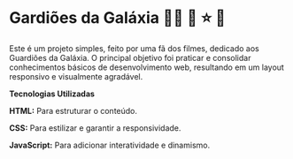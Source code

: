 # Gardiões da Galáxia :astronaut: :rocket: :star: :milky_way:
Este é um projeto simples, feito por uma fã dos filmes, dedicado aos Guardiões da Galáxia.  O principal objetivo foi praticar e consolidar conhecimentos básicos de desenvolvimento web, resultando em um layout responsivo e visualmente agradável.

**Tecnologias Utilizadas**

**HTML:** Para estruturar o conteúdo.

**CSS:** Para estilizar e garantir a responsividade.

**JavaScript:** Para adicionar interatividade e dinamismo.
